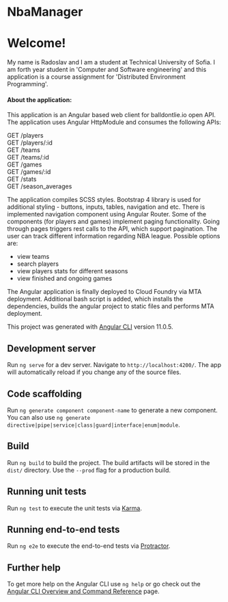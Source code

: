 # NbaManager

<h1>Welcome!</h1>

<p>
  My name is Radoslav and I am a student at Technical University of Sofia.
  I am forth year student in 'Computer and Software engineering' and this application is a course assignment for 'Distributed Environment Programming'.
</p>

<h4>
  About the application:
</h4>
<p>
  This application is an Angular based web client for balldontlie.io open API.
  The application uses Angular HttpModule and consumes the following APIs:
</p>
<div>
  GET /players
</div>
<div>
  GET /players/:id
</div>
<div>
  GET /teams
</div>
<div>
  GET /teams/:id
</div>
<div>
  GET /games
</div>
<div>
  GET /games/:id
</div>
<div>
  GET /stats
</div>
<div>
  GET /season_averages
</div>
<p>
  The application compiles SCSS styles. Bootstrap 4 library is used for additional styling - buttons, inputs, tables, navigation and etc.
  There is implemented navigation component using Angular Router. Some of the components (for players and games) implement paging functionality.
  Going through pages triggers rest calls to the API, which support pagination.
  The user can track different information regarding NBA league. Possible options are:
</p>
<ul>
  <li>view teams</li>
  <li>search players</li>
  <li>view players stats for different seasons</li>
  <li>view finished and ongoing games</li>
</ul>
<p>
  The Angular application is finally deployed to Cloud Foundry via MTA deployment.
  Additional bash script is added, which installs the dependencies, builds the angular project to static files and performs MTA deployment.
</p>

This project was generated with [Angular CLI](https://github.com/angular/angular-cli) version 11.0.5.

## Development server

Run `ng serve` for a dev server. Navigate to `http://localhost:4200/`. The app will automatically reload if you change any of the source files.

## Code scaffolding

Run `ng generate component component-name` to generate a new component. You can also use `ng generate directive|pipe|service|class|guard|interface|enum|module`.

## Build

Run `ng build` to build the project. The build artifacts will be stored in the `dist/` directory. Use the `--prod` flag for a production build.

## Running unit tests

Run `ng test` to execute the unit tests via [Karma](https://karma-runner.github.io).

## Running end-to-end tests

Run `ng e2e` to execute the end-to-end tests via [Protractor](http://www.protractortest.org/).

## Further help

To get more help on the Angular CLI use `ng help` or go check out the [Angular CLI Overview and Command Reference](https://angular.io/cli) page.
